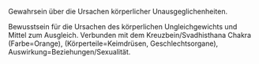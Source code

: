 Gewahrsein über die Ursachen körperlicher Unausgeglichenheiten.

Bewusstsein für die Ursachen des körperlichen Ungleichgewichts und Mittel zum Ausgleich. Verbunden mit dem Kreuzbein/Svadhisthana Chakra (Farbe=Orange), (Körperteile=Keimdrüsen, Geschlechtsorgane), Auswirkung=Beziehungen/Sexualität.